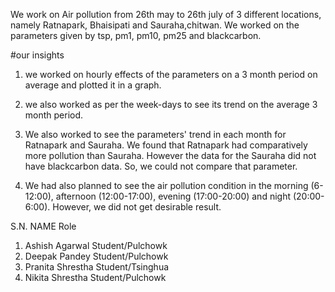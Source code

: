 We work on Air pollution from 26th may to 26th july of 3 different locations, namely Ratnapark, Bhaisipati and Sauraha,chitwan.
We worked on the parameters given by tsp, pm1, pm10, pm25 and blackcarbon.

#our insights
1) we worked on hourly effects of the parameters on a 3 month period on average and plotted it in a graph.
2) we also worked as per the week-days to see its trend on the average 3 month period.

3) We also worked to see the parameters' trend in each month for Ratnapark and Sauraha. We found that Ratnapark had comparatively more pollution than Sauraha. However the data for the Sauraha did not have blackcarbon data. So, we could not compare that parameter.

4) We had also planned to see the air pollution condition in the morning (6-12:00), afternoon (12:00-17:00), evening (17:00-20:00) and night (20:00-6:00). However, we did not get desirable result.


S.N.	NAME			Role		
1.	Ashish Agarwal		Student/Pulchowk	
2.	Deepak Pandey		Student/Pulchowk	
3.	Pranita Shrestha	Student/Tsinghua	
4.	Nikita Shrestha		Student/Pulchowk	
